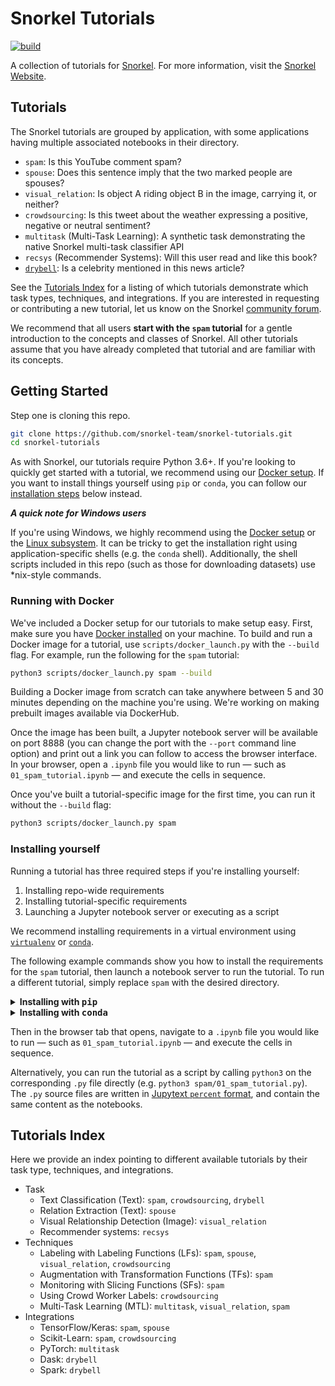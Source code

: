 # Snorkel Tutorials
[![build](https://travis-ci.com/snorkel-team/snorkel-tutorials.svg?branch=master)](https://travis-ci.com/snorkel-team/snorkel-tutorials?branch=master)

A collection of tutorials for [Snorkel](https://github.com/snorkel-team/snorkel).
For more information, visit the [Snorkel Website](http://snorkel.org).

## Tutorials
The Snorkel tutorials are grouped by application, with some applications having multiple associated notebooks in their directory.
* `spam`: Is this YouTube comment spam?
* `spouse`: Does this sentence imply that the two marked people are spouses?
* `visual_relation`: Is object A riding object B in the image, carrying it, or neither?
* `crowdsourcing`: Is this tweet about the weather expressing a positive, negative or neutral sentiment?
* `multitask` (Multi-Task Learning): A synthetic task demonstrating the native Snorkel multi-task classifier API
* `recsys` (Recommender Systems): Will this user read and like this book?
* [`drybell`](https://ai.googleblog.com/2019/03/harnessing-organizational-knowledge-for.html): Is a celebrity mentioned in this news article?

See the [Tutorials Index](#tutorials-index) for a listing of which tutorials demonstrate which task types, techniques, and integrations.
If you are interested in requesting or contributing a new tutorial, let us know on the Snorkel [community forum](https://spectrum.chat/snorkel/tutorials?tab=posts).

We recommend that all users **start with the `spam` tutorial** for a gentle introduction to the concepts and classes of Snorkel.
All other tutorials assume that you have already completed that tutorial and are familiar with its concepts.

## Getting Started

Step one is cloning this repo.

```bash
git clone https://github.com/snorkel-team/snorkel-tutorials.git
cd snorkel-tutorials
```

As with Snorkel, our tutorials require Python 3.6+.
If you're looking to quickly get started with a tutorial, we recommend using
our [Docker setup](#docker).
If you want to install things yourself using `pip` or `conda`, you can follow
our [installation steps](#install) below instead.

***A quick note for Windows users***

If you're using Windows, we highly recommend using the [Docker setup](#docker)
or the [Linux subsystem](https://docs.microsoft.com/en-us/windows/wsl/faq).
It can be tricky to get the installation right using application-specific shells
(e.g. the `conda` shell).
Additionally, the shell scripts included in this repo (such as those for
downloading datasets) use *nix-style commands.


### <a name="docker"> Running with Docker </a>

We've included a Docker setup for our tutorials to make setup easy.
First, make sure you have [Docker installed](https://docs.docker.com/install/) on your machine.
To build and run a Docker image for a tutorial, use `scripts/docker_launch.py` with the `--build` flag.
For example, run the following for the `spam` tutorial:

```bash
python3 scripts/docker_launch.py spam --build
```

Building a Docker image from scratch can take anywhere between 5 and
30 minutes depending on the machine you're using.
We're working on making prebuilt images available via DockerHub.

Once the image has been built, a Jupyter notebook server will be available
on port 8888 (you can change the port with the `--port` command line option)
and print out a link you can follow to access the browser interface.
In your browser, open a `.ipynb` file you would like to run &mdash;
such as `01_spam_tutorial.ipynb` &mdash; and execute the cells in sequence.

Once you've built a tutorial-specific image for the first time,
you can run it without the `--build` flag:

```bash
python3 scripts/docker_launch.py spam
```

### <a name="install"> Installing yourself </a>

Running a tutorial has three required steps if you're installing yourself:

1. Installing repo-wide requirements
1. Installing tutorial-specific requirements
1. Launching a Jupyter notebook server or executing as a script

We recommend installing requirements in a virtual environment using [`virtualenv`](https://virtualenv.pypa.io/en/latest/) or [`conda`](https://docs.conda.io/en/latest/).

The following example commands show you how to install the requirements for the
`spam` tutorial, then launch a notebook server to run the tutorial.
To run a different tutorial, simply replace `spam` with the desired directory.

<details><summary><b>Installing with <tt>pip</tt></b></summary>
<p>

These commands assume that your Python version is 3.6+ and that the Python 3
version of `pip` is available as `pip3`.
It may be available as `pip` depending on how your system is configured.

```bash
# [OPTIONAL] Activate a virtual environment
pip3 install --upgrade virtualenv
virtualenv -p python3 spam
source spam/bin/activate

# Install requirements (both shared and tutorial-specific)
pip3 install -r requirements.txt
pip3 install -r spam/requirements.txt

# Launch the Jupyter notebook interface
jupyter notebook spam
```

</p>
</details>


<details><summary><b>Installing with <tt>conda</tt></b></summary>
<p>

These commands assume that your conda installation is Python 3.6+.

```bash
# [OPTIONAL] Activate a virtual environment
conda create --yes -n spam python=3.6
source activate spam

# Install requirements (both shared and tutorial-specific)
pip install environment_kernels
pip install -r requirements.txt
pip install -r spam/requirements.txt

# Launch the Jupyter notebook interface
jupyter notebook spam
```

Make sure to select the right kernel (`conda_spam`) when running the jupyter notebook.

</p>
</details>

Then in the browser tab that opens, navigate to a `.ipynb` file you would like
to run &mdash; such as `01_spam_tutorial.ipynb` &mdash; and execute the
cells in sequence.

Alternatively, you can run the tutorial as a script by calling `python3` on the corresponding `.py` file directly (e.g. `python3 spam/01_spam_tutorial.py`).
The `.py` source files are written in [Jupytext `percent` format](https://jupytext.readthedocs.io/en/latest/), and contain the same content as the notebooks.


## <a name="tutorials-index"> Tutorials Index </a>
Here we provide an index pointing to different available tutorials by their task type, techniques, and integrations.
* Task
    * Text Classification (Text): `spam`, `crowdsourcing`, `drybell`
    * Relation Extraction (Text): `spouse`
    * Visual Relationship Detection (Image): `visual_relation`
    * Recommender systems: `recsys`
* Techniques
    * Labeling with Labeling Functions (LFs): `spam`, `spouse`, `visual_relation`, `crowdsourcing`
    * Augmentation with Transformation Functions (TFs): `spam`
    * Monitoring with Slicing Functions (SFs): `spam`
    * Using Crowd Worker Labels: `crowdsourcing`
    * Multi-Task Learning (MTL): `multitask`, `visual_relation`, `spam`
* Integrations
    * TensorFlow/Keras: `spam`, `spouse`
    * Scikit-Learn: `spam`, `crowdsourcing`
    * PyTorch: `multitask`
    * Dask: `drybell`
    * Spark: `drybell`
